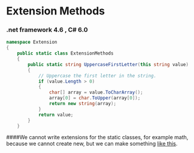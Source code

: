 # Extension Methods
<h3>.net framework 4.6 , C# 6.0</h3>

```C#
namespace Extension
{
    public static class ExtensionMethods
    {
        public static string UppercaseFirstLetter(this string value)
        {
            // Uppercase the first letter in the string.
            if (value.Length > 0)
            {
                char[] array = value.ToCharArray();
                array[0] = char.ToUpper(array[0]);
                return new string(array);
            }
            return value;
        }
    }

```

####We cannot write extensions for the static classes, for example math, because we cannot create new, but we can make something <a href=http://stackoverflow.com/questions/249222/can-i-add-extension-methods-to-an-existing-static-class>like this</a>.
